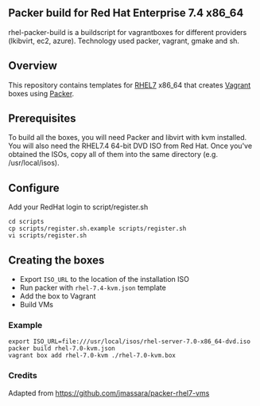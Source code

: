 ## Packer build for Red Hat Enterprise 7.4 x86\_64

rhel-packer-build is a buildscript for vagrantboxes for different providers (lkibvirt, ec2, azure). Technology used packer, vagrant, gmake and sh.

## Overview

This repository contains templates for [RHEL7](https://access.redhat.com/documentation/en-US/Red_Hat_Enterprise_Linux/7/index.html)
x86\_64 that creates [Vagrant](http://vagrantup.com) boxes using [Packer](http://packer.io).

## Prerequisites

To build all the boxes, you will need Packer and libvirt with kvm
installed. You will also need the RHEL7.4 64-bit DVD ISO from Red Hat.
Once you've obtained the ISOs, copy all of them into the same directory
(e.g. /usr/local/isos).

## Configure

Add your RedHat login to script/register.sh

    cd scripts
    cp scripts/register.sh.example scripts/register.sh
    vi scripts/register.sh

## Creating the boxes

* Export `ISO_URL` to the location of the installation ISO
* Run packer with `rhel-7.4-kvm.json` template
* Add the box to Vagrant
* Build VMs

### Example

    export ISO_URL=file:///usr/local/isos/rhel-server-7.0-x86_64-dvd.iso
    packer build rhel-7.0-kvm.json
    vagrant box add rhel-7.0-kvm ./rhel-7.0-kvm.box

### Credits

Adapted from https://github.com/jmassara/packer-rhel7-vms

